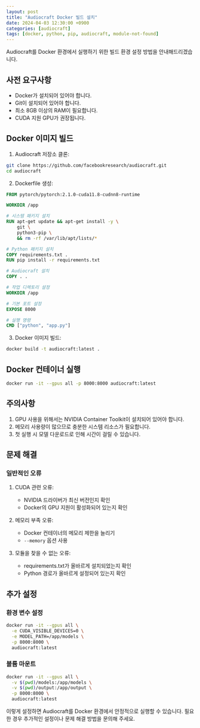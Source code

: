 ```yaml
---
layout: post
title: "Audiocraft Docker 빌드 설치"
date: 2024-04-03 12:30:00 +0900
categories: [audiocraft]
tags: [docker, python, pip, audiocraft, module-not-found]
---
```


Audiocraft를 Docker 환경에서 실행하기 위한 빌드 환경 설정 방법을 안내해드리겠습니다.

## 사전 요구사항

- Docker가 설치되어 있어야 합니다.
- Git이 설치되어 있어야 합니다.
- 최소 8GB 이상의 RAM이 필요합니다.
- CUDA 지원 GPU가 권장됩니다.

## Docker 이미지 빌드

1. Audiocraft 저장소 클론:
```bash
git clone https://github.com/facebookresearch/audiocraft.git
cd audiocraft
```

2. Dockerfile 생성:
```dockerfile
FROM pytorch/pytorch:2.1.0-cuda11.8-cudnn8-runtime

WORKDIR /app

# 시스템 패키지 설치
RUN apt-get update && apt-get install -y \
    git \
    python3-pip \
    && rm -rf /var/lib/apt/lists/*

# Python 패키지 설치
COPY requirements.txt .
RUN pip install -r requirements.txt

# Audiocraft 설치
COPY . .

# 작업 디렉토리 설정
WORKDIR /app

# 기본 포트 설정
EXPOSE 8000

# 실행 명령
CMD ["python", "app.py"]
```

3. Docker 이미지 빌드:
```bash
docker build -t audiocraft:latest .
```

## Docker 컨테이너 실행

```bash
docker run -it --gpus all -p 8000:8000 audiocraft:latest
```

## 주의사항

1. GPU 사용을 위해서는 NVIDIA Container Toolkit이 설치되어 있어야 합니다.
2. 메모리 사용량이 많으므로 충분한 시스템 리소스가 필요합니다.
3. 첫 실행 시 모델 다운로드로 인해 시간이 걸릴 수 있습니다.

## 문제 해결

### 일반적인 오류

1. CUDA 관련 오류:
   - NVIDIA 드라이버가 최신 버전인지 확인
   - Docker의 GPU 지원이 활성화되어 있는지 확인

2. 메모리 부족 오류:
   - Docker 컨테이너의 메모리 제한을 늘리기
   - `--memory` 옵션 사용

3. 모듈을 찾을 수 없는 오류:
   - requirements.txt가 올바르게 설치되었는지 확인
   - Python 경로가 올바르게 설정되어 있는지 확인

## 추가 설정

### 환경 변수 설정

```bash
docker run -it --gpus all \
  -e CUDA_VISIBLE_DEVICES=0 \
  -e MODEL_PATH=/app/models \
  -p 8000:8000 \
  audiocraft:latest
```

### 볼륨 마운트

```bash
docker run -it --gpus all \
  -v $(pwd)/models:/app/models \
  -v $(pwd)/output:/app/output \
  -p 8000:8000 \
  audiocraft:latest
```

이렇게 설정하면 Audiocraft를 Docker 환경에서 안정적으로 실행할 수 있습니다. 필요한 경우 추가적인 설정이나 문제 해결 방법을 문의해 주세요.

